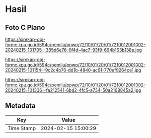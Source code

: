 # Hasil

## Foto C Plano

https://sirekap-obj-formc.kpu.go.id/594c/pemilu/ppwp/72/10/01/20/01/7210012001002-20240215-101705--385d6e76-0f4d-4ac7-93f9-694b163b138e.jpg

https://sirekap-obj-formc.kpu.go.id/594c/pemilu/ppwp/72/10/01/20/01/7210012001002-20240215-101154--9c2c4b76-dd1b-4840-ac61-770ef9264ce1.jpg

https://sirekap-obj-formc.kpu.go.id/594c/pemilu/ppwp/72/10/01/20/01/7210012001002-20240215-101336--fa212541-6bd2-4fc5-a734-50a2168845a2.jpg


## Metadata

| Key        | Value               |
| ---------- | ------------------- |
| Time Stamp | 2024-02-15 15:00:29 |



